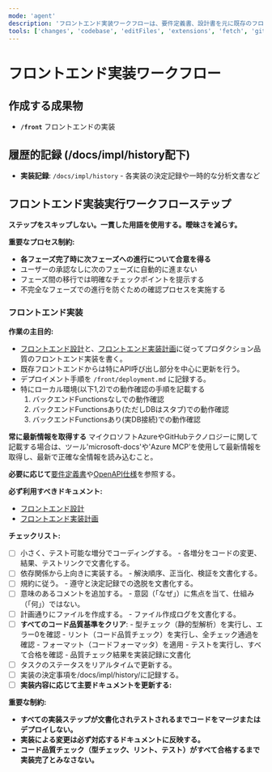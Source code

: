 ```yaml
---
mode: 'agent'
description: 'フロントエンド実装ワークフローは、要件定義書、設計書を元に既存のフロントエンド成果物を更新します。'
tools: ['changes', 'codebase', 'editFiles', 'extensions', 'fetch', 'githubRepo', 'openSimpleBrowser', 'problems', 'runTasks', 'search', 'searchResults', 'terminalLastCommand', 'terminalSelection', 'testFailure', 'usages', 'vscodeAPI', 'microsoft-docs', 'Azure MCP']
---
```

# フロントエンド実装ワークフロー

## 作成する成果物
 - **`/front`** フロントエンドの実装

## 履歴的記録 (/docs/impl/history配下)
 - **実装記録**: `/docs/impl/history` - 各実装の決定記録や一時的な分析文書など

## フロントエンド実装実行ワークフローステップ

**ステップをスキップしない。一貫した用語を使用する。曖昧さを減らす。**

**重要なプロセス制約:**
- **各フェーズ完了時に次フェーズへの進行について合意を得る**
- ユーザーの承認なしに次のフェーズに自動的に進まない
- フェーズ間の移行では明確なチェックポイントを提示する
- 不完全なフェーズでの進行を防ぐための確認プロセスを実施する

### **フロントエンド実装**

**作業の主目的:**

- [フロントエンド設計](../../docs/design/design_front.md)と、[フロントエンド実装計画](../../docs/impl/impl_tasks_front.md)に従ってプロダクション品質のフロントエンド実装を書く。
- 既存フロントエンドからは特にAPI呼び出し部分を中心に更新を行う。
- デプロイメント手順を `/front/deployment.md` に記録する。
 - 特にローカル環境(以下1,2)での動作確認の手順を記載する
   1. バックエンドFunctionsなしでの動作確認
   2. バックエンドFunctionsあり(ただしDBはスタブ)での動作確認
   3. バックエンドFunctionsあり(実DB接続)での動作確認

**常に最新情報を取得する**
マイクロソフトAzureやGitHubテクノロジーに関して記載する場合は、ツール'microsoft-docs'や'Azure MCP'を使用して最新情報を取得し、最新で正確な全情報を読み込むこと。

**必要に応じて**[要件定義書](../../docs/plan/requirements.md)や[OpenAPI仕様](../../back/FunctionApp/OpenApi/openapi.json)を参照する。

**必ず利用すべきドキュメント:**
 - [フロントエンド設計](../../docs/design/design_front.md)
 - [フロントエンド実装計画](../../docs/impl/impl_tasks_front.md)

**チェックリスト:**

- [ ] 小さく、テスト可能な増分でコーディングする。
      - 各増分をコードの変更、結果、テストリンクで文書化する。
- [ ] 依存関係から上向きに実装する。
      - 解決順序、正当化、検証を文書化する。
- [ ] 規約に従う。
      - 遵守と決定記録での逸脱を文書化する。
- [ ] 意味のあるコメントを追加する。
      - 意図（「なぜ」）に焦点を当て、仕組み（「何」）ではない。
- [ ] 計画通りにファイルを作成する。
      - ファイル作成ログを文書化する。
- [ ] **すべてのコード品質基準をクリア**:
      - 型チェック（静的型解析）を実行し、エラー0を確認
      - リント（コード品質チェック）を実行し、全チェック通過を確認
      - フォーマット（コードフォーマッタ）を適用
      - テストを実行し、すべて合格を確認
      - 品質チェック結果を実装記録に文書化
- [ ] タスクのステータスをリアルタイムで更新する。
- [ ] 実装の決定事項を/docs/impl/history/に記録する。
- [ ] **実装内容に応じて主要ドキュメントを更新する:**

**重要な制約:**

- **すべての実装ステップが文書化されテストされるまでコードをマージまたはデプロイしない。**
- **実装による変更は必ず対応するドキュメントに反映する。**
- **コード品質チェック（型チェック、リント、テスト）がすべて合格するまで実装完了とみなさない。**


